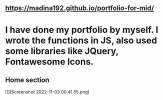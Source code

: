 ## https://madina192.github.io/portfolio-for-mid/
# I have done my portfolio by myself. I wrote the functions in JS, also used some libraries like JQuery, Fontawesome Icons. 
## Home section
![](Screenshot 2022-11-03 00.41.55.png)
